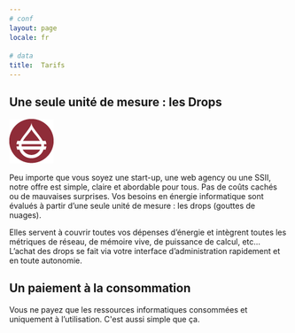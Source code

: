 ```yaml
---
# conf
layout: page
locale: fr

# data
title:  Tarifs
---
```


## Une seule unité de mesure : les Drops 
<div id="drop"><img alt='' src='/media/drops.png' /></div>

Peu importe que vous soyez une start-up, une web agency ou une SSII, notre offre
est simple, claire et abordable pour tous. Pas de coûts cachés ou de mauvaises
surprises.
Vos besoins en énergie informatique sont évalués à partir d’une seule unité de
mesure : les drops (gouttes de nuages).  
 
Elles servent à couvrir toutes vos dépenses d’énergie et intègrent toutes les
métriques de réseau, de mémoire vive, de puissance de calcul, etc… L’achat des
drops se fait via votre interface d’administration rapidement et en toute
autonomie.

## Un paiement à la consommation
Vous ne payez que les ressources informatiques consommées et uniquement à
l’utilisation. C'est aussi simple que ça.
